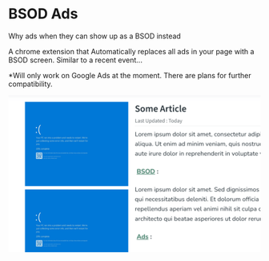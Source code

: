 # BSOD Ads

Why ads when they can show up as a BSOD instead

A chrome extension that Automatically replaces all ads in your page with a BSOD screen. Similar to a recent event...

*Will only work on Google Ads at the moment. There are plans for further compatibility.

![Example](images/bsod-ads.png)

